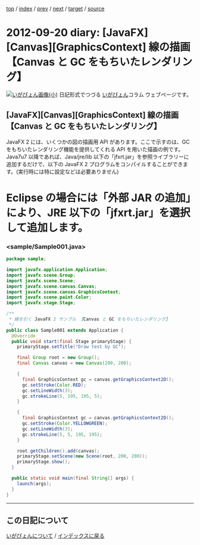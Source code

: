 [top](https://igapyon.github.io/diary/) 
 / [index](https://igapyon.github.io/diary/2012/index.html) 
 / [prev](https://igapyon.github.io/diary/2012/ig120919.html) 
 / [next](https://igapyon.github.io/diary/2012/ig120921.html) 
 / [target](https://igapyon.github.io/diary/2012/ig120920.html) 
 / [source](https://github.com/igapyon/diary/blob/gh-pages/2012/ig120920.html.src.md) 

2012-09-20 diary: [JavaFX][Canvas][GraphicsContext] 線の描画【Canvas と GC をもちいたレンダリング】
=====================================================================================================
[![いがぴょん画像(小)](https://igapyon.github.io/diary/images/iga200306s.jpg "いがぴょん")](https://igapyon.github.io/diary/memo/memoigapyon.html) 日記形式でつづる [いがぴょん](https://igapyon.github.io/diary/memo/memoigapyon.html)コラム ウェブページです。

## [JavaFX][Canvas][GraphicsContext] 線の描画【Canvas と GC をもちいたレンダリング】

JavaFX 2 には、いくつかの図の描画用 API があります。ここで示すのは、GC をもちいたレンダリング機能を提供してくれる API を用いた描画の例です。
Java7u7 以降であれば、Java/jre/lib 以下の「jfxrt.jar」を参照ライブラリーに追加するだけで、以下の JavaFX 2 プログラムをコンパイルすることができます。(実行時には特に設定などは必要ありません)
# Eclipse の場合には「外部 JAR の追加」により、JRE 以下の「jfxrt.jar」を選択して追加します。

### <sample/Sample001.java>


```java
package sample;

import javafx.application.Application;
import javafx.scene.Group;
import javafx.scene.Scene;
import javafx.scene.canvas.Canvas;
import javafx.scene.canvas.GraphicsContext;
import javafx.scene.paint.Color;
import javafx.stage.Stage;

/**
 * 線を引く JavaFX 2 サンプル 【Canvas と GC をもちいたレンダリング】
 */
public class Sample001 extends Application {
  @Override
  public void start(final Stage primaryStage) {
    primaryStage.setTitle("Draw test by GC");

    final Group root = new Group();
    final Canvas canvas = new Canvas(200, 200);

    {
      final GraphicsContext gc = canvas.getGraphicsContext2D();
      gc.setStroke(Color.RED);
      gc.setLineWidth(3);
      gc.strokeLine(5, 195, 195, 5);
    }

    {
      final GraphicsContext gc = canvas.getGraphicsContext2D();
      gc.setStroke(Color.YELLOWGREEN);
      gc.setLineWidth(3);
      gc.strokeLine(5, 5, 195, 195);
    }

    root.getChildren().add(canvas);
    primaryStage.setScene(new Scene(root, 200, 200));
    primaryStage.show();
  }

  public static void main(final String[] args) {
    launch(args);
  }
}
```



----------------------------------------------------------------------------------------------------

## この日記について
[いがぴょんについて](https://igapyon.github.io/diary/memo/memoigapyon.html) / [インデックスに戻る](https://igapyon.github.io/diary/idxall.html)
